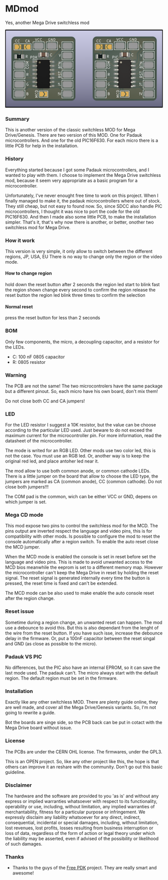 # MDmod
Yes, another Mega Drive switchless mod

![Board](https://raw.githubusercontent.com/screwbreaker/MDmod/main/pictures/PCBs.png?token=GHSAT0AAAAAABWHLXQKYUN6ILYQPUOUOWLEYWBTTYQ)

### Summary
This is another version of the classic switchless MOD for Mega Drive/Genesis.
There are two version of this MOD.
One for Padauk microcontrollers. And one for the old PIC16F630.
For each micro there is a little PCB for help in the installation.

### History
Everything started because I got some Padauk microcontrollers, and I wanted to play with them.
I choose to implement the Mega Drive switchless mod, because it seem very appropriate as a basic program for a microcontroller.

Unfortunately, I've never enought free time to work on this project.
When I finally managed to make it, the padauk microcontrollers where out of stock.
They still cheap, but not easy to found now.
So, since SDCC also handle PIC microcontrollers, I thought it was nice to port the code for the old PIC16F630.
And then I made also some little PCB, to make the installation simpler.
That's it, that's why now there is another, or better, onother two switchless mod for Mega Drive.

### How it work
This version is very simple, it only allow to switch between the different regions, JP, USA, EU
There is no way to change only the region or the video mode.

#### How to change region
hold down the reset button
after 2 seconds the region led start to blink fast
the region shown change every second
to confirm the region release the reset button
the region led blink three times to confirm the selection

#### Normal reset
press the reset button for less than 2 seconds

### BOM
Only few components, the micro, a decoupling capacitor, and a resistor for the LEDs.
- C: 100 nF 0805 capacitor
- R: 0805 resistor

### Warning
The PCB are not the same!
The two microcontrolers have the same package but a different pinout.
So, each micro have his own board, don't mix them!

Do not close both CC and CA jumpers!

### LED
For the LED resistor I suggest a 10K resistor, but the value can be choose according to the particular LED used.
Just beware to do not exceed the maximum current for the microcontroller pin.
For more information, read the datasheet of the microcontroller.

The mode is writed for an RGB LED.
Other mods use two color led, this is not the case. You must use an RGB led.
Or, another way is to keep the original red led, and place antoher led near it.

The mod allow to use both common anode, or common cathode LEDs.
There is a little jumper on the board that allow to choose the LED type, the jumpers are marked as CA (common anode), CC (common cathode).
Do not close both jumpers!!!

The COM pad is the common, wich can be either VCC or GND, depens on which jumper is set.

### Mega CD mode
This mod expose two pins to control the switchless mod for the MCD.
The pins output are inverted respect the language and video pins, this is for compatibility with other mods.
Is possible to configure the mod to reset the console automatically after a region switch.
To enable the auto reset close the MCD jumper.

When the MCD mode is enabled the console is set in reset before set the language and video pins.
This is made to avoid unwanted access to the MCD bios meanwhile the eeprom is set to a different memory map.
However the microcontroller can't keep the Mega Drive in reset by holding the reset signal.
The reset signal is generated internally every time the button is pressed, the reset time is fixed and can't be extended.

The MCD mode can be also used to make enable the auto console reset after the region change.

### Reset issue
Sometime during a region change, an unwanted reset can happen.
The mod use a debounce to avoid this. But this is also dependant from the lenght of the wire from the reset button.
If you have such isse, increase the debounce delay in the firmware. Or, put a 100nF capacitor between the reset singal and GND (as close as possible to the micro).

### Padauk VS PIC
No differences, but the PIC also have an internal EPROM, so it can save the last mode used.
The padauk can't. The micro always start with the default region. The default region must be set in the firmware.

### Installation
Exactly like any other switchless MOD.
There are plenty guide online, they are well made, and cover all the Mega Drive/Genesis variants.
So, I'm not going to rewrite a guide.

Bot the boards are singe side, so the PCB back can be put in cotact with the Mega Drive board without issue.

### License
The PCBs are under the CERN OHL license.
The firmwares, under the GPL3.

This is an OPEN project.
So, like any other project like this, the hope is that others can improve it an reshare with the community.
Don't go out this basic guideline.

### Disclaimer
The hardware and the software are provided to you 'as is' and without any express or implied warranties whatsoever with respect to its functionality, operability or use, including, without limitation, any implied warranties of merchantability, fitness for a particular purpose or infringement. We expressly disclaim any liability whatsoever for any direct, indirect, consequential, incidental or special damages, including, without limitation, lost revenues, lost profits, losses resulting from business interruption or loss of data, regardless of the form of action or legal theory under which the liability may be asserted, even if advised of the possibility or likelihood of such damages.

### Thanks
- Thanks to the guys of the [Free PDK](https://free-pdk.github.io/) project. They are really smart and awesome!

